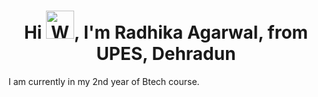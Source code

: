 <h1 align="center">Hi <img src="https://raw.githubusercontent.com/nixin72/nixin72/master/wave.gif" 
         alt="Waving hand animated gif"
         height="45"
         width="45" />, I'm Radhika Agarwal, from UPES, Dehradun
</h1>
     I am currently in my 2nd year of Btech course.    

         
<!--
**radhika2468/radhika2468** is a ✨ _special_ ✨ repository because its `README.md` (this file) appears on your GitHub profile.

Here are some ideas to get you started:

- 🔭 I’m currently working on ...
- 🌱 I’m currently learning ...
- 👯 I’m looking to collaborate on ...
- 🤔 I’m looking for help with ...
- 💬 Ask me about ...
- 📫 How to reach me: ...
- 😄 Pronouns: ...
- ⚡ Fun fact: ...
--> 
<!-- [![GitHub Streak](https://github-readme-streak-stats.herokuapp.com/?user=radhika2468&theme=algolia)](https://github.com/DenverCoder1/github-readme-streak-stats)
- - ![Anurag's GitHub stats](https://github-readme-stats.vercel.app/api?username=radhika2468&theme=algolia&show_icons=true)





